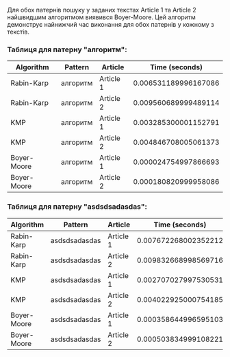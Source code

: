 Для обох патернів пошуку у заданих текстах Article 1 та Article 2 найшвидшим алгоритмом виявився Boyer-Moore. Цей алгоритм демонструє найнижчий час виконання для обох патернів у кожному з текстів.

### Таблиця для патерну "алгоритм":

|  Algorithm  | Pattern  |  Article  | Time (seconds)       |
|-------------|----------|-----------|----------------------|
|  Rabin-Karp | алгоритм | Article 1 | 0.006531189996167086 |
|  Rabin-Karp | алгоритм | Article 2 | 0.009560689999489114 |
|     KMP     | алгоритм | Article 1 | 0.003285300001152791 |
|     KMP     | алгоритм | Article 2 | 0.004846708005061373 |
| Boyer-Moore | алгоритм | Article 1 | 0.000024754997866693 |
| Boyer-Moore | алгоритм | Article 2 | 0.000180820999958086 |

### Таблиця для патерну "asdsdsadasdas":

|  Algorithm  |    Pattern    |  Article  | Time (seconds)       |
|-------------|---------------|-----------|----------------------|
|  Rabin-Karp | asdsdsadasdas | Article 1 | 0.007672268002352212 |
|  Rabin-Karp | asdsdsadasdas | Article 2 | 0.009832668998569716 |
|     KMP     | asdsdsadasdas | Article 1 | 0.002707027997530531 |
|     KMP     | asdsdsadasdas | Article 2 | 0.004022925000754185 |
| Boyer-Moore | asdsdsadasdas | Article 1 | 0.000358644996595103 |
| Boyer-Moore | asdsdsadasdas | Article 2 | 0.000503834999108221 |
